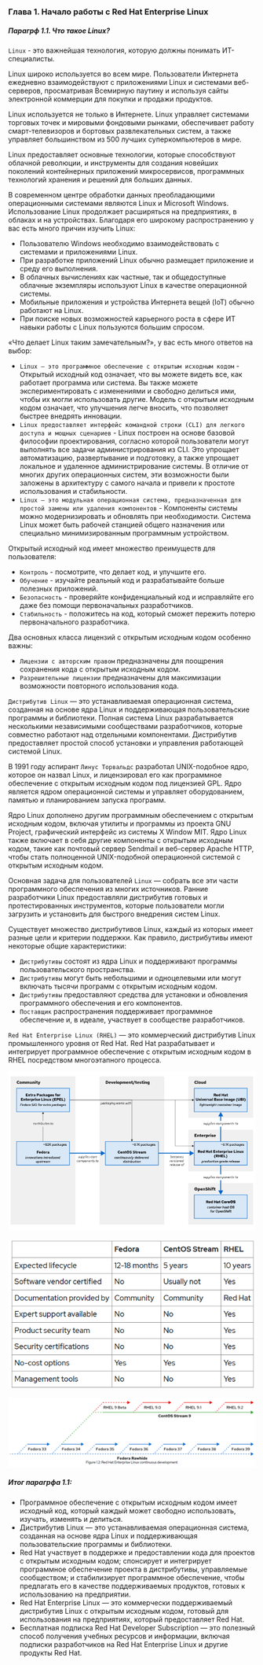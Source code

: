 ### Глава 1. Начало работы с Red Hat Enterprise Linux

##### Парагрф 1.1. Что такое Linux?

`Linux` - это важнейшая технология, которую должны понимать ИТ-специалисты.

Linux широко используется во всем мире. Пользователи Интернета ежедневно взаимодействуют с приложениями Linux и системами веб-серверов, просматривая Всемирную паутину и используя сайты электронной коммерции для покупки и продажи продуктов.

Linux используется не только в Интернете. Linux управляет системами торговых точек и мировыми фондовыми рынками, обеспечивает работу смарт-телевизоров и бортовых развлекательных систем, а также управляет большинством из 500 лучших суперкомпьютеров в мире. 

Linux предоставляет основные технологии, которые способствуют облачной революции, и инструменты для создания новейших поколений контейнерных приложений микросервисов, программных технологий хранения и решений для больших данных.

В современном центре обработки данных преобладающими операционными системами являются Linux и Microsoft Windows. Использование Linux продолжает расширяться на предприятиях, в облаках и на устройствах. Благодаря его широкому распространению у вас есть много причин изучить Linux:
+ Пользователю Windows необходимо взаимодействовать с системами и приложениями Linux.
+ При разработке приложений Linux обычно размещает приложение и среду его выполнения.
+ В облачных вычислениях как частные, так и общедоступные облачные экземпляры используют Linux в качестве операционной системы.
+ Мобильные приложения и устройства Интернета вещей (IoT) обычно работают на Linux.
+ При поиске новых возможностей карьерного роста в сфере ИТ навыки работы с Linux пользуются большим спросом.

«Что делает Linux таким замечательным?», у вас есть много ответов на выбор:
+ `Linux — это программное обеспечение с открытым исходным кодом` - Открытый исходный код означает, что вы можете видеть все, как работает программа или система. Вы также можете экспериментировать с изменениями и свободно делиться ими, чтобы их могли использовать другие. Модель с открытым исходным кодом означает, что улучшения легче вносить, что позволяет быстрее внедрять инновации.
+ `Linux предоставляет интерфейс командной строки (CLI) для легкого доступа и мощных сценариев` - Linux построен на основе базовой философии проектирования, согласно которой пользователи могут выполнять все задачи администрирования из CLI. Это упрощает автоматизацию, развертывание и подготовку, а также упрощает локальное и удаленное администрирование системы. В отличие от многих других операционных систем, эти возможности были заложены в архитектуру с самого начала и привели к простоте использования и стабильности.
+ `Linux — это модульная операционная система, предназначенная для простой замены или удаления компонентов` - Компоненты системы можно модернизировать и обновлять при необходимости. Система Linux может быть рабочей станцией общего назначения или специально минимизированным программным устройством.

Открытый исходный код имеет множество преимуществ для пользователя:
+ `Контроль` - посмотрите, что делает код, и улучшите его.
+ `Обучение` - изучайте реальный код и разрабатывайте больше полезных приложений.
+ `Безопасность` - проверяйте конфиденциальный код и исправляйте его даже без помощи первоначальных разработчиков.
+ `Стабильность` - положитесь на код, который сможет пережить потерю первоначального разработчика.

Два основных класса лицензий с открытым исходным кодом особенно важны:
+ `Лицензии с авторским правом` предназначены для поощрения сохранения кода с открытым исходным кодом.
+ `Разрешительные лицензии` предназначены для максимизации возможности повторного использования кода.

`Дистрибутив Linux` — это устанавливаемая операционная система, созданная на основе ядра Linux и поддерживающая пользовательские программы и библиотеки. Полная система Linux разрабатывается несколькими независимыми сообществами разработчиков, которые совместно работают над отдельными компонентами. Дистрибутив предоставляет простой способ установки и управления работающей системой Linux.

В 1991 году аспирант `Линус Торвальдс` разработал UNIX-подобное ядро, которое он назвал Linux, и лицензировал его как программное обеспечение с открытым исходным кодом под лицензией GPL. Ядро является ядром операционной системы и управляет оборудованием, памятью и планированием запуска программ. 

Ядро Linux дополнено другим программным обеспечением с открытым исходным кодом, включая утилиты и программы из проекта GNU Project, графический интерфейс из системы X Window MIT. Ядро Linux также включает в себя другие компоненты с открытым исходным кодом, такие как почтовый сервер Sendmail и веб-сервер Apache HTTP, чтобы стать полноценной UNIX-подобной операционной системой с открытым исходным кодом.

Основная задача для пользователей `Linux` — собрать все эти части программного обеспечения из многих источников. Ранние разработчики Linux предоставляли дистрибутив готовых и протестированных инструментов, которые пользователи могли загрузить и установить для быстрого внедрения систем Linux.

Существует множество дистрибутивов Linux, каждый из которых имеет разные цели и критерии поддержки. Как правило, дистрибутивы имеют некоторые общие характеристики:
+ `Дистрибутивы` состоят из ядра Linux и поддерживают программы пользовательского пространства.
+ `Дистрибутивы` могут быть небольшими и одноцелевыми или могут включать тысячи программ с открытым исходным кодом.
+ `Дистрибутивы` предоставляют средства для установки и обновления программного обеспечения и его компонентов.
+ `Поставщик` распространения поддерживает программное обеспечение и, в идеале, участвует в сообществе разработчиков.

`Red Hat Enterprise Linux (RHEL)` — это коммерческий дистрибутив Linux промышленного уровня от Red Hat. Red Hat разрабатывает и интегрирует программное обеспечение с открытым исходным кодом в RHEL посредством многоэтапного процесса.

![Red Hat Monopoly](img001.png)

![RHEL vs CentOS vs Fedora](img002.png)

![RHEL and Fedora and CentOS Development branch](img003.png)

##### Итог парагрфа 1.1:
+ Программное обеспечение с открытым исходным кодом имеет исходный код, который каждый может свободно использовать, изучать, изменять и делиться.
+ Дистрибутив Linux — это устанавливаемая операционная система, созданная на основе ядра Linux и поддерживающая пользовательские программы и библиотеки.
+ Red Hat участвует в поддержке и предоставлении кода для проектов с открытым исходным кодом; спонсирует и интегрирует программное обеспечение проекта в дистрибутивы, управляемые сообществом; и стабилизирует программное обеспечение, чтобы предлагать его в качестве поддерживаемых продуктов, готовых к использованию на предприятии.
+ Red Hat Enterprise Linux — это коммерчески поддерживаемый дистрибутив Linux с открытым исходным кодом, готовый для использования на предприятиях, который предоставляет Red Hat.
+ Бесплатная подписка Red Hat Developer Subscription — это полезный способ получения учебных ресурсов и информации, включая подписки разработчиков на Red Hat Enterprise Linux и другие продукты Red Hat.
